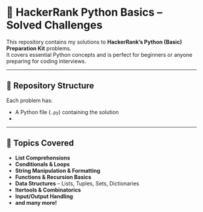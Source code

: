 # 🐍 HackerRank Python Basics – Solved Challenges

This repository contains my solutions to **HackerRank’s Python (Basic) Preparation Kit** problems.  
It covers essential Python concepts and is perfect for beginners or anyone preparing for coding interviews.

---

## 📂 Repository Structure
Each problem has:
- A Python file (`.py`) containing the solution
- 
---

## 🚀 Topics Covered
- **List Comprehensions**  
- **Conditionals & Loops**  
- **String Manipulation & Formatting**  
- **Functions & Recursion Basics**  
- **Data Structures** – Lists, Tuples, Sets, Dictionaries  
- **Itertools & Combinatorics**  
- **Input/Output Handling**
- **and many more!**

